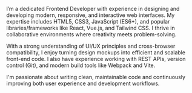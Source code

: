 I’m a dedicated Frontend Developer with experience in designing and developing modern, responsive, and interactive web interfaces. My expertise includes HTML5, CSS3, JavaScript (ES6+), and popular libraries/frameworks like React, Vue.js, and Tailwind CSS. I thrive in collaborative environments where creativity meets problem-solving.

With a strong understanding of UI/UX principles and cross-browser compatibility, I enjoy turning design mockups into efficient and scalable front-end code. I also have experience working with REST APIs, version control (Git), and modern build tools like Webpack and Vite.

I'm passionate about writing clean, maintainable code and continuously improving both user experience and development workflows.



<!--
**Yoga2712/Yoga2712** is a ✨ _special_ ✨ repository because its `README.md` (this file) appears on your GitHub profile.

Here are some ideas to get you started:

- 🔭 I’m currently working on ...
- 🌱 I’m currently learning ...
- 👯 I’m looking to collaborate on ...
- 🤔 I’m looking for help with ...
- 💬 Ask me about ...
- 📫 How to reach me: ...
- 😄 Pronouns: ...
- ⚡ Fun fact: ...
-->

